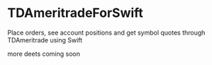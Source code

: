 # TDAmeritradeForSwift
Place orders, see account positions and get symbol quotes through TDAmeritrade using Swift

more deets coming soon
